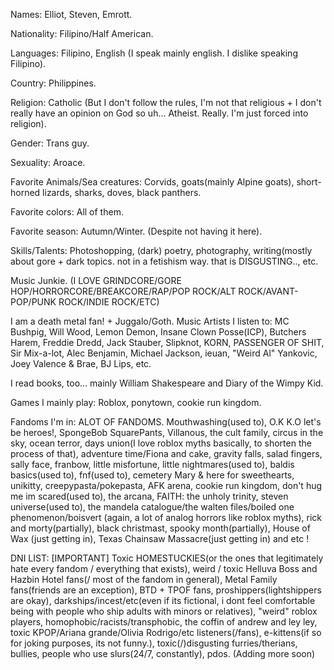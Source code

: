 Names: Elliot, Steven, Emrott.

Nationality: Filipino/Half American.

Languages: Filipino, English (I speak mainly english. I dislike speaking Filipino).

Country: Philippines.

Religion: Catholic (But I don't follow the rules, I'm not that religious + I don't really have an opinion on God so uh... Atheist. Really. I'm just forced into religion).

Gender: Trans guy.

Sexuality: Aroace.

Favorite Animals/Sea creatures: Corvids, goats(mainly Alpine goats), short-horned lizards, sharks, doves, black panthers.

Favorite colors: All of them.

Favorite season: Autumn/Winter. (Despite not having it here).

Skills/Talents: Photoshopping, (dark) poetry, photography, writing(mostly about gore + dark topics. not in a fetishism way. that is DISGUSTING.., etc.

Music Junkie. (I LOVE GRINDCORE/GORE HOP/HORRORCORE/BREAKCORE/RAP/POP ROCK/ALT ROCK/AVANT-POP/PUNK ROCK/INDIE ROCK/ETC)

I am a death metal fan! + Juggalo/Goth.
Music Artists I listen to: MC Bushpig, Will Wood, Lemon Demon, Insane Clown Posse(ICP), Butchers Harem, Freddie Dredd, Jack Stauber, Slipknot, KORN,  PASSENGER OF SHIT, Sir Mix-a-lot, Alec Benjamin, Michael Jackson, ieuan, "Weird Al" Yankovic, Joey Valence & Brae, BJ Lips, etc.

I read books, too... mainly William Shakespeare and Diary of the Wimpy Kid.

Games I mainly play: Roblox, ponytown, cookie run kingdom.

Fandoms I'm in:
ALOT OF FANDOMS.
Mouthwashing(used to), O.K K.O let's be heroes!, SpongeBob SquarePants, Villanous, the cult family, circus in the sky, ocean terror, days union(I love roblox myths basically, to shorten the process of that), adventure time/Fiona and cake, gravity falls, salad fingers, sally face, franbow, little misfortune, little nightmares(used to), baldis basics(used to), fnf(used to), cemetery Mary & here for sweethearts, unikitty, creepypasta/pokepasta, AFK arena, cookie run kingdom, don't hug me im scared(used to), the arcana, FAITH: the unholy trinity, steven universe(used to), the mandela catalogue/the walten files/boiled one phenomenon/boisvert (again, a lot of analog horrors like roblox myths), rick and morty(partially), black christmast, spooky month(partially), House of Wax (just getting in), Texas Chainsaw Massacre(just getting in) and etc !

DNI LIST: [IMPORTANT]
Toxic HOMESTUCKIES(or the ones that legitimately hate every fandom / everything that exists), weird / toxic Helluva Boss and Hazbin Hotel fans(/ most of the fandom in general), Metal Family fans(friends are an exception), BTD + TPOF fans, proshippers(lightshippers are okay), darkships/incest/etc(even if its fictional, i dont feel comfortable being with people who ship adults with minors or relatives), "weird" roblox players, homophobic/racists/transphobic, the coffin of andrew and ley ley, toxic KPOP/Ariana grande/Olivia Rodrigo/etc listeners(/fans), e-kittens(if so for joking purposes, its not funny.), toxic(/)disgusting furries/therians, bullies, people who use slurs(24/7, constantly), pdos.
(Adding more soon)
